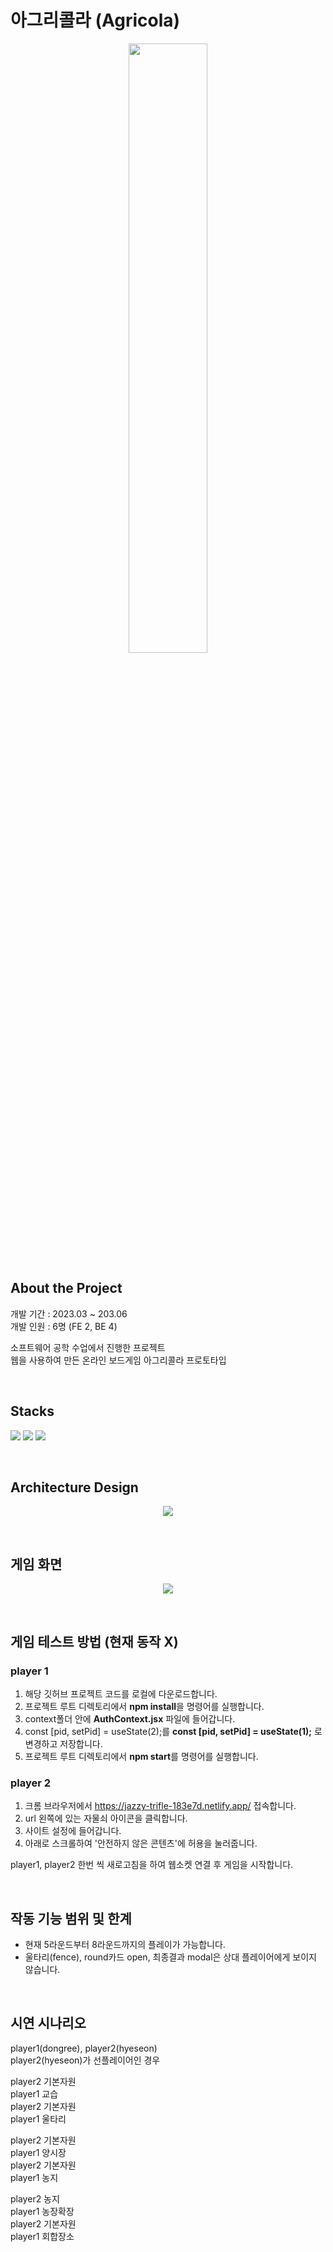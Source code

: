 # 아그리콜라 (Agricola)

<p align='center'><img width="50%" src="https://github.com/Agricola-Team4/Agricola-React/assets/68095803/28efdf7f-0303-41e4-a8dc-f1dc8e0f932a"/></p>

## About the Project

개발 기간 : 2023.03 ~ 203.06  
개발 인원 : 6명 (FE 2, BE 4)

소프트웨어 공학 수업에서 진행한 프로젝트  
웹을 사용하여 만든 온라인 보드게임 아그리콜라 프로토타입

<br/>

## Stacks

<img src="https://img.shields.io/badge/react-61DAFB?style=for-the-badge&logo=react&logoColor=white"> <img src="https://img.shields.io/badge/reactquery-FF4154?style=for-the-badge&logo=react%20query&logoColor=white"> <img src="https://img.shields.io/badge/tailwind-F0F0F0?style=for-the-badge&logo=tailwindcss&logoColor=#38BDF8">

<br/>

## Architecture Design

<p align='center'><img  src="https://github.com/Agricola-Team4/Agricola-React/assets/68095803/c57dc75e-4546-46d7-908b-e3dc94bac495"/></p>

<br/>

## 게임 화면

<p align='center'><img  src="https://github.com/Agricola-Team4/Agricola-React/assets/68095803/3146e05d-2acf-4e77-89ec-e62e98604b43"/></p>

<br/>

## 게임 테스트 방법 (현재 동작 X)

### player 1

1. 해당 깃허브 프로젝트 코드를 로컬에 다운로드합니다.
2. 프로젝트 루트 디렉토리에서 **npm install**을 명령어를 실행합니다.
3. context폴더 안에 **AuthContext.jsx** 파일에 들어갑니다.
4. const [pid, setPid] = useState(2);를 **const [pid, setPid] = useState(1);** 로 변경하고 저장합니다.
5. 프로젝트 루트 디렉토리에서 **npm start**를 명령어를 실행합니다.

### player 2

1. 크롬 브라우저에서 https://jazzy-trifle-183e7d.netlify.app/ 접속합니다.
2. url 왼쪽에 있는 자물쇠 아이콘을 클릭합니다.
3. 사이트 설정에 들어갑니다.
4. 아래로 스크롤하여 '안전하지 않은 콘텐츠'에 허용을 눌러줍니다.

player1, player2 한번 씩 새로고침을 하여 웹소켓 연결 후 게임을 시작합니다.

<br/>

## 작동 기능 범위 및 한계

- 현재 5라운드부터 8라운드까지의 플레이가 가능합니다.
- 울타리(fence), round카드 open, 최종결과 modal은 상대 플레이어에게 보이지 않습니다.

<br/>

## 시연 시나리오

player1(dongree), player2(hyeseon)  
player2(hyeseon)가 선플레이어인 경우

player2 기본자원  
player1 교습  
player2 기본자원  
player1 울타리

player2 기본자원  
player1 양시장  
player2 기본자원  
player1 농지

player2 농지  
player1 농장확장  
player2 기본자원  
player1 회합장소
